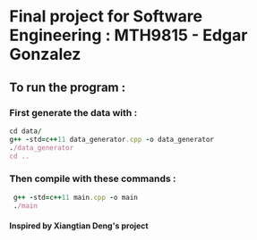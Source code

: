 # Final project for Software Engineering : MTH9815 - Edgar Gonzalez

## To run the program :
### First generate the data with :
```ruby
cd data/
g++ -std=c++11 data_generator.cpp -o data_generator
./data_generator
cd ..
```
### Then compile with these commands :
```ruby
 g++ -std=c++11 main.cpp -o main
 ./main
```

#### Inspired by Xiangtian Deng's project
